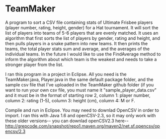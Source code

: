 # TeamMaker
A program to sort a CSV file containing stats of Ultimate Frisbee players (player number, rating, height, gender) for a Hat tournament. It will sort the list of players into teams of 5-6 players that are evenly matched. It uses an algorithm that first sorts the list of players by gender, rating and height, and then pulls players in a snake pattern into new teams. It then prints the teams, the total player stats sum and average, and the averages of the individual teams. In the future I would like to use the FindAverage method to inform the algorithm about which team is the weakest and needs to take a stronger player from the list. 

I ran this program in a project in Eclipse. All you need is the TeamMaker.java, Player.java in the same default package folder, and the sample csv file that I've uploaded in the TeamMaker github folder (if you want to run your own csv file, you must name it "sample_player_data.csv" and it must be in the format of starting row 2, column 1: player number, column 2: rating (1-5), column 3: height (cm), column 4: M or F. 

Compile and run in Eclipse. You may need to downlad OpenCSV in order to import. I ran this with Java 1.6 and openCSV-2.3, so it may only work with these older versions-- you can downlad openCSV2.3 here-- http://grepcode.com/snapshot/repo1.maven.org/maven2/net.sf.opencsv/opencsv/2.3 
